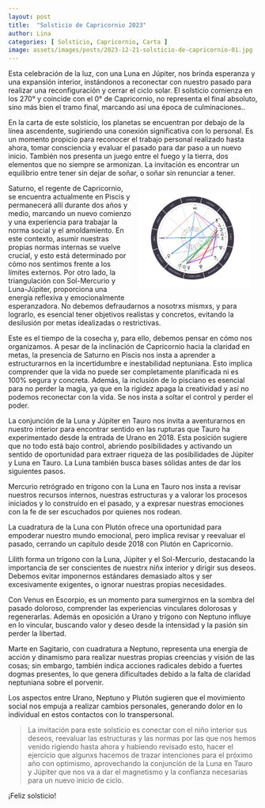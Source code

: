 ```yaml
---
layout: post
title:  "Solsticio de Capricornio 2023"
author: Lina
categories: [ Solsticio, Capricornio, Carta ] 
image: assets/images/posts/2023-12-21-solsticio-de-capricornio-01.jpg
---
```


Esta celebración de la luz, con una Luna en Júpiter, nos brinda esperanza y una expansión interior, instándonos a reconectar con nuestro pasado para realizar una reconfiguración y cerrar el ciclo solar. El solsticio comienza en los 270° y coincide con el 0° de Capricornio, no representa el final absoluto, sino más bien el tramo final, marcando así una época de culminaciones..

En la carta de este solsticio, los planetas se encuentran por debajo de la línea ascendente, sugiriendo una conexión significativa con lo personal. Es un momento propicio para reconocer el trabajo personal realizado hasta ahora, tomar consciencia y evaluar el pasado para dar paso a un nuevo inicio. También nos presenta un juego entre el fuego y la tierra, dos elementos que no siempre se armonizan. La invitación es encontrar un equilibrio entre tener sin dejar de soñar, o soñar sin renunciar a tener.

<img src='assets/images/posts/2023-12-21-solsticio-de-capricornio-02.jpg' style='float:right; width: 45%; padding: 1em;' />

Saturno, el regente de Capricornio, se encuentra actualmente en Piscis y permanecerá allí durante dos años y medio, marcando un nuevo comienzo y una experiencia para trabajar la norma social y el amoldamiento. En este contexto, asumir nuestras propias normas internas se vuelve crucial, y esto está determinado por cómo nos sentimos frente a los límites externos. Por otro lado, la triangulación con Sol-Mercurio y Luna-Júpiter, proporciona una energía reflexiva y emocionalmente esperanzadora. No debemos defraudarnos a nosotrxs mismxs, y para lograrlo, es esencial tener objetivos realistas y concretos, evitando la desilusión por metas idealizadas o restrictivas.

Este es el tiempo de la cosecha y, para ello, debemos pensar en cómo nos organizamos. A pesar de la inclinación de Capricornio hacia la claridad en metas, la presencia de Saturno en Piscis nos insta a aprender a estructurarnos en la incertidumbre e inestabilidad neptuniana. Esto implica comprender que la vida no puede ser completamente planificada ni es 100% segura y concreta. Además, la inclusión de lo pisciano es esencial para no perder la magia, ya que en la rigidez apaga la creatividad y así no podemos reconectar con la vida. Se nos insta a soltar el control y perder el poder.

La conjunción de la Luna y Júpiter en Tauro nos invita a aventurarnos en nuestro interior para encontrar sentido en las rupturas que Tauro ha experimentado desde la entrada de Urano en 2018. Esta posición sugiere que no todo está bajo control, abriendo posibilidades y activando un sentido de oportunidad para extraer riqueza de las posibilidades de Júpiter y Luna en Tauro. La Luna también busca bases sólidas antes de dar los siguientes pasos.

Mercurio retrógrado en trígono con la Luna en Tauro nos insta a revisar nuestros recursos internos, nuestras estructuras y a valorar los procesos iniciados y lo construido en el pasado, y a expresar nuestras emociones con la fe de ser escuchados por quienes nos rodean.

La cuadratura de la Luna con Plutón ofrece una oportunidad para empoderar nuestro mundo emocional, pero implica revisar y reevaluar el pasado, cerrando un capítulo desde 2018 con Plutón en Capricornio.

Lilith forma un trígono con la Luna, Júpiter y el Sol-Mercurio, destacando la importancia de ser conscientes de nuestrx niñx interior y dirigir sus deseos. Debemos evitar imponernos estándares demasiado altos y ser excesivamente exigentes, o ignorar nuestras propias necesidades.

Con Venus en Escorpio, es un momento para sumergirnos en la sombra del pasado doloroso, comprender las experiencias vinculares dolorosas y regenerarlas. Además en oposición a Urano y trígono con Neptuno influye en lo vincular, buscando valor y deseo desde la intensidad y la pasión sin perder la libertad.

Marte en Sagitario, con cuadratura a Neptuno, representa una energía de acción y dinamismo para realizar nuestras propias creencias y visión de las cosas; sin embargo, también indica acciones radicales debido a fuertes dogmas presentes, lo que genera dificultades debido a la falta de claridad neptuniana sobre el porvenir.

Los aspectos entre Urano, Neptuno y Plutón sugieren que el movimiento social nos empuja a realizar cambios personales, generando dolor en lo individual en estos contactos con lo transpersonal.

> La invitación para este solsticio es conectar con el niño interior sus deseos, reevaluar las estructuras y las normas por las que nos hemos venido rigiendo hasta ahora y habiendo revisado esto, hacer el ejercicio que algunxs hacemos de trazar intenciones para el próximo año con optimismo, aprovechando la conjunción de la Luna en Tauro y Júpiter que nos va a dar el magnetismo y la confianza necesarias para un nuevo inicio de ciclo. 

¡Feliz solsticio!
